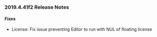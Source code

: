 

### 2019.4.41f2 Release Notes

#### Fixes

- License: Fix issue preventing Editor to run with NUL of floating license

